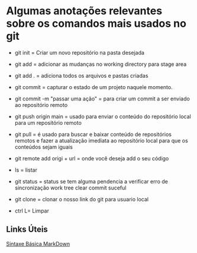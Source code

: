 # Algumas anotações relevantes sobre os comandos mais usados no git


- git init = Criar um novo repositório na pasta desejada

- git add = adicionar as mudanças no working directory para stage area
- git add . = adiciona todos os arquivos e pastas criadas

- git commit = capturar o estado de um projeto naquele momento.
- git commit -m "passar uma ação" = para criar um commit a ser enviado ao repositório remoto

- git push origin main = usado para enviar o conteúdo do repositório local para um repositório remoto
- git pull = é usado para buscar e baixar conteúdo de repositórios remotos e fazer a atualização imediata ao repositório local para que os conteúdos sejam iguais
- git remote add origi + url = onde você deseja add o seu código

- ls = listar

- git status = status  se tem alguma pendencia a verificar
              erro de sincronização
              work tree clear
              commit suceful 

- git clone = clonar o nosso link do git para usuario local 

- ctrl L= Limpar



## Links Úteis
[Sintaxe Básica MarkDown](https://markdown.net.br/sintaxe-basica/)
